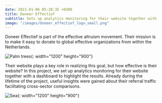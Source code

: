 ```yaml
---
date: 2021-01-06 05:20:35 +0300
title: Doneer Effectief
subtitle: Sets up analytics monitoring for their website together with a dashboard to highlight the results.
image: "/images/doneer_effectief_logo_small.png"
---
```


Doneer Effectief is part of the effective altruism movement. Their mission is to make it easy to donate to global effective organizations from within the Netherlands.

![Palm trees](/images/image-example-3.jpg){: width="1200" height="900"}

Their website plays a key role in realizing this goal, but how effective is their website? In this project, we set up analytics monitoring for their website together with a dashboard to highlight the results. Already during the lifetime of the project, useful insights were gained about their referral traffic facilitating cross-sector comparisons.

![Sea](/images/image-example-4.jpg){: width="1200" height="900"}

